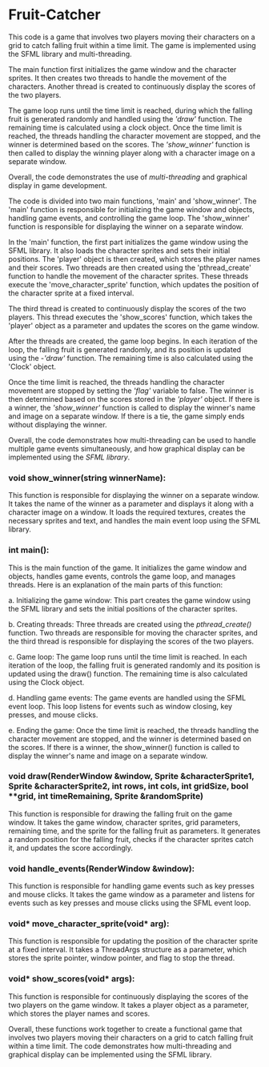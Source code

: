 # Fruit-Catcher

This code is a game that involves two players moving their characters on a grid to catch falling fruit within a time limit. The game is implemented using the SFML library and multi-threading.

The main function first initializes the game window and the character sprites. It then creates two threads to handle the movement of the characters. Another thread is created to continuously display the scores of the two players.

The game loop runs until the time limit is reached, during which the falling fruit is generated randomly and handled using the _'draw'_ function. The remaining time is calculated using a clock object. Once the time limit is reached, the threads handling the character movement are stopped, and the winner is determined based on the scores. The _'show_winner'_ function is then called to display the winning player along with a character image on a separate window.

Overall, the code demonstrates the use of _multi-threading_ and graphical display in game development.

The code is divided into two main functions, 'main' and 'show_winner'. The 'main' function is responsible for initializing the game window and objects, handling game events, and controlling the game loop. The 'show_winner' function is responsible for displaying the winner on a separate window.

In the 'main' function, the first part initializes the game window using the SFML library. It also loads the character sprites and sets their initial positions. The 'player' object is then created, which stores the player names and their scores. Two threads are then created using the 'pthread_create' function to handle the movement of the character sprites. These threads execute the 'move_character_sprite' function, which updates the position of the character sprite at a fixed interval.

The third thread is created to continuously display the scores of the two players. This thread executes the 'show_scores' function, which takes the 'player' object as a parameter and updates the scores on the game window.

After the threads are created, the game loop begins. In each iteration of the loop, the falling fruit is generated randomly, and its position is updated using the -_'draw'_ function. The remaining time is also calculated using the 'Clock' object.

Once the time limit is reached, the threads handling the character movement are stopped by setting the _'flag'_ variable to false. The winner is then determined based on the scores stored in the _'player'_ object. If there is a winner, the _'show_winner'_ function is called to display the winner's name and image on a separate window. If there is a tie, the game simply ends without displaying the winner.

Overall, the code demonstrates how multi-threading can be used to handle multiple game events simultaneously, and how graphical display can be implemented using the _SFML library_.

### void show_winner(string winnerName): 
This function is responsible for displaying the winner on a separate window. It takes the name of the winner as a parameter and displays it along with a character image on a window. It loads the required textures, creates the necessary sprites and text, and handles the main event loop using the SFML library.

### int main(): 
This is the main function of the game. It initializes the game window and objects, handles game events, controls the game loop, and manages threads. Here is an explanation of the main parts of this function:

a. Initializing the game window: This part creates the game window using the SFML library and sets the initial positions of the character sprites.

b. Creating threads: Three threads are created using the *pthread_create()* function. Two threads are responsible for moving the character sprites, and the third thread is responsible for displaying the scores of the two players.

c. Game loop: The game loop runs until the time limit is reached. In each iteration of the loop, the falling fruit is generated randomly and its position is updated using the draw() function. The remaining time is also calculated using the Clock object.

d. Handling game events: The game events are handled using the SFML event loop. This loop listens for events such as window closing, key presses, and mouse clicks.

e. Ending the game: Once the time limit is reached, the threads handling the character movement are stopped, and the winner is determined based on the scores. If there is a winner, the show_winner() function is called to display the winner's name and image on a separate window.

### void draw(RenderWindow &window, Sprite &characterSprite1, Sprite &characterSprite2, int rows, int cols, int gridSize, bool **grid, int timeRemaining, Sprite &randomSprite)
This function is responsible for drawing the falling fruit on the game window. It takes the game window, character sprites, grid parameters, remaining time, and the sprite for the falling fruit as parameters. It generates a random position for the falling fruit, checks if the character sprites catch it, and updates the score accordingly.

### void handle_events(RenderWindow &window): 
This function is responsible for handling game events such as key presses and mouse clicks. It takes the game window as a parameter and listens for events such as key presses and mouse clicks using the SFML event loop.

### void* move_character_sprite(void* arg): 
This function is responsible for updating the position of the character sprite at a fixed interval. It takes a ThreadArgs structure as a parameter, which stores the sprite pointer, window pointer, and flag to stop the thread.

### void* show_scores(void* args): 
This function is responsible for continuously displaying the scores of the two players on the game window. It takes a player object as a parameter, which stores the player names and scores.

Overall, these functions work together to create a functional game that involves two players moving their characters on a grid to catch falling fruit within a time limit. The code demonstrates how multi-threading and graphical display can be implemented using the SFML library.
